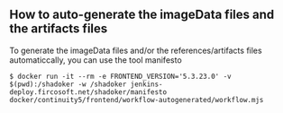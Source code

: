 ## How to auto-generate the imageData files and the artifacts files
To generate the imageData files and/or the references/artifacts files automaticcally, you can use the tool manifesto

    $ docker run -it --rm -e FRONTEND_VERSION='5.3.23.0' -v $(pwd):/shadoker -w /shadoker jenkins-deploy.fircosoft.net/shadoker/manifesto docker/continuity5/frontend/workflow-autogenerated/workflow.mjs
